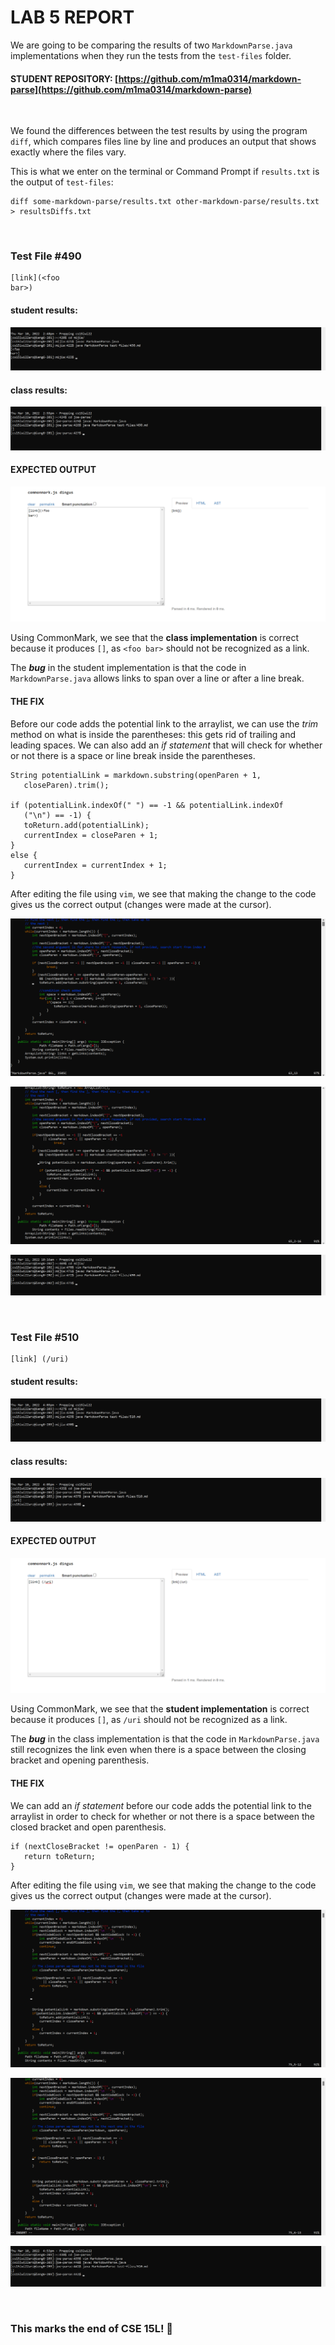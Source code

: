 # **LAB 5 REPORT**


We are going to be comparing the results of two `MarkdownParse.java` implementations when they run the tests from the `test-files` folder.

#### **STUDENT REPOSITORY:** [https://github.com/m1ma0314/markdown-parse](https://github.com/m1ma0314/markdown-parse)

<br/>

We found the differences between the test results by using the program `diff`, which compares files line by line and produces an output that shows exactly where the files vary.

This is what we enter on the terminal or Command Prompt if `results.txt` is the output of `test-files`:
```
diff some-markdown-parse/results.txt other-markdown-parse/results.txt > resultsDiffs.txt
```
<br/>

### **Test File #490**
```
[link](<foo
bar>)
```
#### **student results:** 
![image](Screenshot2022-03-10144940.png)

#### **class results:** 
![image](Screenshot2022-03-10145629.png)

#### **EXPECTED OUTPUT** 
![image](Screenshot2022-03-10160011.png)

Using CommonMark, we see that the **class implementation** is correct because it produces `[]`, as `<foo
bar>` should not be recognized as a link. 

The ***bug*** in the student implementation is that the code in `MarkdownParse.java` allows links to span over a line or after a line break. 

#### **THE FIX** 
Before our code adds the potential link to the arraylist, we can use the *trim* method on what is inside the parentheses: this gets rid of trailing and leading spaces. We can also add an *if statement* that will check for whether or not there is a space or line break inside the parentheses.
```
String potentialLink = markdown.substring(openParen + 1, 
   closeParen).trim();

if (potentialLink.indexOf(" ") == -1 && potentialLink.indexOf
   ("\n") == -1) {
   toReturn.add(potentialLink);
   currentIndex = closeParen + 1;
}
else {
   currentIndex = currentIndex + 1;
}
```

After editing the file using `vim`, we see that making the change to the code gives us the correct output (changes were made at the cursor).

![image](Screenshot2022-03-11094843.png)

![image](Screenshot2022-03-11101503.png)

![image](Screenshot2022-03-11101641.png)

<br/>

### **Test File #510**
```
[link] (/uri)
```

#### **student results:** 
![image](Screenshot2022-03-10160354.png)

#### **class results:** 
![image](Screenshot2022-03-10160617.png)

#### **EXPECTED OUTPUT** 
![image](Screenshot2022-03-10160512.png)

Using CommonMark, we see that the **student implementation** is correct because it produces `[]`, as `/uri` should not be recognized as a link. 

The ***bug*** in the class implementation is that the code in `MarkdownParse.java` still recognizes the link even when there is a space between the closing bracket and opening parenthesis.

#### **THE FIX** 
We can add an *if statement* before our code adds the potential link to the arraylist in order to check for whether or not there is a space between the closed bracket and open parenthesis.
```
if (nextCloseBracket != openParen - 1) {
   return toReturn; 
}
```

After editing the file using `vim`, we see that making the change to the code gives us the correct output (changes were made at the cursor).

![image](Screenshot2022-03-10165556.png)

![image](Screenshot2022-03-11094742.png)

![image](Screenshot2022-03-10165741.png)

<br/>

### This marks the end of CSE 15L! 🎉